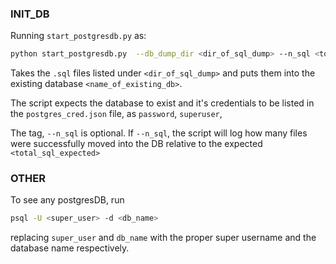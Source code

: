### INIT_DB

Running `start_postgresdb.py`  as:

```zsh
python start_postgresdb.py  --db_dump_dir <dir_of_sql_dump> --n_sql <total_sql_expected> 
```

Takes the `.sql` files listed under `<dir_of_sql_dump>` and puts them into the existing database `<name_of_existing_db>`.

The script expects the database to exist and it's credentials to be listed in the `postgres_cred.json` file, as `password`, `superuser`, 

The tag, `--n_sql` is optional. If `--n_sql`, the script will log how many files were successfully moved into the DB relative to the expected `<total_sql_expected>`

### OTHER

To see any postgresDB, run

```bash
psql -U <super_user> -d <db_name> 
```

replacing `super_user` and `db_name` with the proper super username and the database name respectively.